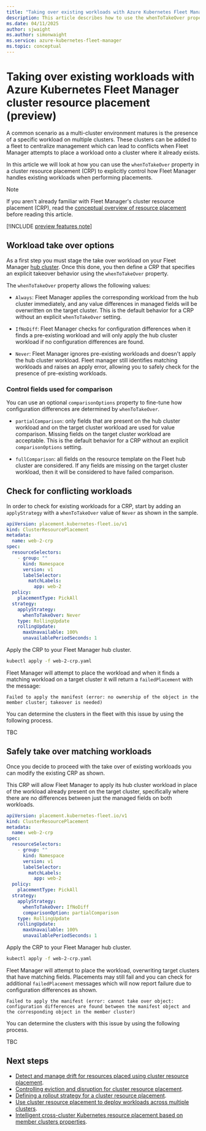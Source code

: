 ```yaml
---
title: "Taking over existing workloads with Azure Kubernetes Fleet Manager cluster resource placement"
description: This article describes how to use the whenToTakeOver property to control how Fleet Manager handles existing workloads when placing workloads using cluster resource placement.
ms.date: 04/11/2025
author: sjwaight
ms.author: simonwaight
ms.service: azure-kubernetes-fleet-manager
ms.topic: conceptual
---
```


# Taking over existing workloads with Azure Kubernetes Fleet Manager cluster resource placement (preview)

A common scenario as a multi-cluster environment matures is the presence of a specific workload on multiple clusters. These clusters can be added to a fleet to centralize management which can lead to conflicts when Fleet Manager attempts to place a workload onto a cluster where it already exists. 

In this article we will look at how you can use the `whenToTakeOver` property in a cluster resource placement (CRP) to explicitly control how Fleet Manager handles existing workloads when performing placements.

> [!NOTE]
> If you aren't already familiar with Fleet Manager's cluster resource placement (CRP), read the [conceptual overview of resource placement][learn-conceptual-crp] before reading this article.

[!INCLUDE [preview features note](./includes/preview/preview-callout.md)]

## Workload take over options

As a first step you must stage the take over workload on your Fleet Manager [hub cluster][fleet-hub-cluster]. Once this done, you then define a CRP that specifies an explicit takeover behavior using the `whenToTakeOver` property.

The `whenToTakeOver` property allows the following values:

* `Always`: Fleet Manager applies the corresponding workload from the hub cluster immediately, and any value differences in managed fields will be overwritten on the target cluster. This is the default behavior for a CRP without an explicit `whenToTakeOver` setting.

* `IfNoDiff`: Fleet Manager checks for configuration differences when it finds a pre-existing workload and will only apply the hub cluster workload if no configuration differences are found. 

* `Never`: Fleet Manager ignores pre-existing workloads and doesn't apply the hub cluster workload. Fleet manager still identifies matching workloads and raises an apply error, allowing you to safely check for the presence of pre-existing workloads.

### Control fields used for comparison

You can use an optional `comparisonOptions` property to fine-tune how configuration differences are determined by `whenToTakeOver`.

* `partialComparison`: only fields that are present on the hub cluster workload and on the target cluster workload are used for value comparison. Missing fields on the target cluster workload are acceptable. This is the default behavior for a CRP without an explicit `comparisonOptions` setting.

* `fullComparison`: all fields on the resource template on the Fleet hub cluster are considered. If any fields are missing on the target cluster workload, then it will be considered to have failed comparison.

## Check for conflicting workloads

In order to check for existing workloads for a CRP, start by adding an `applyStrategy` with a `whenToTakeOver` value of `Never` as shown in the sample.

```yml
apiVersion: placement.kubernetes-fleet.io/v1
kind: ClusterResourcePlacement
metadata:
  name: web-2-crp
spec:
  resourceSelectors:
    - group: ""
      kind: Namespace
      version: v1 
      labelSelector:
        matchLabels:
          app: web-2
  policy:
    placementType: PickAll
  strategy:
    applyStrategy:
      whenToTakeOver: Never     
    type: RollingUpdate
    rollingUpdate:
      maxUnavailable: 100%
      unavailablePeriodSeconds: 1            
```

Apply the CRP to your Fleet Manager hub cluster.

```bash
kubectl apply -f web-2-crp.yaml
```

Fleet Manager will attempt to place the workload and when it finds a matching workload on a target cluster it will return a `failedPlacement` with the message:

```output
Failed to apply the manifest (error: no ownership of the object in the member cluster; takeover is needed)
```

You can determine the clusters in the fleet with this issue by using the following process.

TBC

## Safely take over matching workloads

Once you decide to proceed with the take over of existing workloads you can modify the existing CRP as shown.

This CRP will allow Fleet Manager to apply its hub cluster workload in place of the workload already present on the target cluster, specifically where there are no differences between just the managed fields on both workloads.

```yml
apiVersion: placement.kubernetes-fleet.io/v1
kind: ClusterResourcePlacement
metadata:
  name: web-2-crp
spec:
  resourceSelectors:
    - group: ""
      kind: Namespace
      version: v1 
      labelSelector:
        matchLabels:
          app: web-2
  policy:
    placementType: PickAll
  strategy:
    applyStrategy:
      whenToTakeOver: IfNoDiff
      comparisonOption: partialComparison
    type: RollingUpdate
    rollingUpdate:
      maxUnavailable: 100%
      unavailablePeriodSeconds: 1            
```

Apply the CRP to your Fleet Manager hub cluster.

```bash
kubectl apply -f web-2-crp.yaml
```

Fleet Manager will attempt to place the workload, overwriting target clusters that have matching fields. Placements may still fail and you can check for additional `failedPlacement` messages which will now report failure due to configuration differences as shown.

```output
Failed to apply the manifest (error: cannot take over object: configuration differences are found between the manifest object and the corresponding object in the member cluster)
```

You can determine the clusters with this issue by using the following process.

TBC

## Next steps

* [Detect and manage drift for resources placed using cluster resource placement](./concepts-placement-drift.md).
* [Controlling eviction and disruption for cluster resource placement](./concepts-eviction-disruption.md).
* [Defining a rollout strategy for a cluster resource placement](./concepts-rollout-strategy.md).
* [Use cluster resource placement to deploy workloads across multiple clusters](./quickstart-resource-propagation.md).
* [Intelligent cross-cluster Kubernetes resource placement based on member clusters properties](./intelligent-resource-placement.md).

<!-- LINKS - external -->
[learn-conceptual-crp]: ./concepts-resource-propagation.md
[fleet-hub-cluster]: ./access-fleet-hub-cluster-kubernetes-api.md
